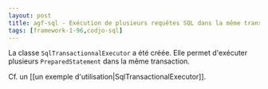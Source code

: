 ```yaml
---
layout: post
title: agf-sql - Exécution de plusieurs requêtes SQL dans la même transaction
tags: [framework-1-96,codjo-sql]
---
```

La classe ```SqlTransactionnalExecutor``` a été créée. Elle permet d'exécuter plusieurs ```PreparedStatement``` dans la même transaction.

Cf. un [[un exemple d'utilisation|SqlTransactionalExecutor]].
